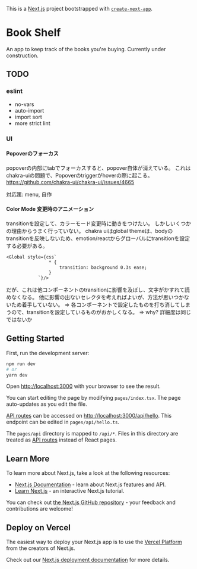 This is a [Next.js](https://nextjs.org/) project bootstrapped with [`create-next-app`](https://github.com/vercel/next.js/tree/canary/packages/create-next-app).

# Book Shelf

An app to keep track of the books you're buying.
Currently under construction.

## TODO

### eslint

-   no-vars
-   auto-import
-   import sort
-   more strict lint

### UI
#### Popoverのフォーカス
popoverの内部にtabでフォーカスすると、popover自体が消えている。
これはchakra-uiの問題で、Popoverのtriggerがhoverの際に起こる。
https://github.com/chakra-ui/chakra-ui/issues/4665

対応策:
menu, 自作


#### Color Mode 変更時のアニメーション
transitionを設定して、カラーモード変更時に動きをつけたい。
しかしいくつかの理由からうまく行っていない。
chakra uiはglobal themeは、bodyのtransitionを反映しないため、emotion/reactからグローバルにtransitionを設定する必要がある。

```
<Global style={css`
                * {
                    transition: background 0.3s ease;
                }
            `}/>
```

だが、これは他コンポーネントのtransitionに影響を及ぼし、文字がかすれて読めなくなる。
他に影響の出ないセレクタを考えればよいが、方法が思いつかないため着手していない。
=> 各コンポーネントで設定したものを打ち消してしまうので、transitionを設定しているものがおかしくなる。
=> why? 詳細度は同じではないか

## Getting Started

First, run the development server:

```bash
npm run dev
# or
yarn dev
```

Open [http://localhost:3000](http://localhost:3000) with your browser to see the result.

You can start editing the page by modifying `pages/index.tsx`. The page auto-updates as you edit the file.

[API routes](https://nextjs.org/docs/api-routes/introduction) can be accessed on [http://localhost:3000/api/hello](http://localhost:3000/api/hello). This endpoint can be edited in `pages/api/hello.ts`.

The `pages/api` directory is mapped to `/api/*`. Files in this directory are treated as [API routes](https://nextjs.org/docs/api-routes/introduction) instead of React pages.

## Learn More

To learn more about Next.js, take a look at the following resources:

-   [Next.js Documentation](https://nextjs.org/docs) - learn about Next.js features and API.
-   [Learn Next.js](https://nextjs.org/learn) - an interactive Next.js tutorial.

You can check out [the Next.js GitHub repository](https://github.com/vercel/next.js/) - your feedback and contributions are welcome!

## Deploy on Vercel

The easiest way to deploy your Next.js app is to use the [Vercel Platform](https://vercel.com/new?utm_medium=default-template&filter=next.js&utm_source=create-next-app&utm_campaign=create-next-app-readme) from the creators of Next.js.

Check out our [Next.js deployment documentation](https://nextjs.org/docs/deployment) for more details.
